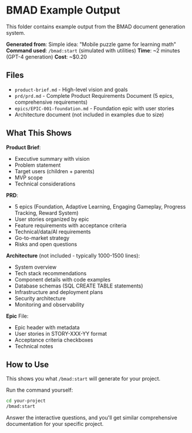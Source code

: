 # BMAD Example Output

This folder contains example output from the BMAD document generation system.

**Generated from**: Simple idea: "Mobile puzzle game for learning math"
**Command used**: `/bmad:start` (simulated with utilities)
**Time**: ~2 minutes (GPT-4 generation)
**Cost**: ~$0.20

## Files

- `product-brief.md` - High-level vision and goals
- `prd/prd.md` - Complete Product Requirements Document (5 epics, comprehensive requirements)
- `epics/EPIC-001-foundation.md` - Foundation epic with user stories
- Architecture document (not included in examples due to size)

## What This Shows

**Product Brief**:
- Executive summary with vision
- Problem statement
- Target users (children + parents)
- MVP scope
- Technical considerations

**PRD**:
- 5 epics (Foundation, Adaptive Learning, Engaging Gameplay, Progress Tracking, Reward System)
- User stories organized by epic
- Feature requirements with acceptance criteria
- Technical/data/AI requirements
- Go-to-market strategy
- Risks and open questions

**Architecture** (not included - typically 1000-1500 lines):
- System overview
- Tech stack recommendations
- Component details with code examples
- Database schemas (SQL CREATE TABLE statements)
- Infrastructure and deployment plans
- Security architecture
- Monitoring and observability

**Epic** File:
- Epic header with metadata
- User stories in STORY-XXX-YY format
- Acceptance criteria checkboxes
- Technical notes

## How to Use

This shows you what `/bmad:start` will generate for your project.

Run the command yourself:
```bash
cd your-project
/bmad:start
```

Answer the interactive questions, and you'll get similar comprehensive documentation for your specific project.
